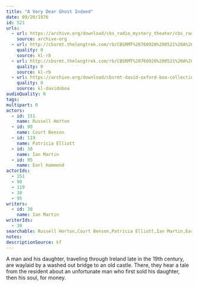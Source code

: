 ```yaml
---
title: "A Very Dear Ghost Indeed"
date: 09/20/1976
id: 521
urls: 
  - url: https://archive.org/download/cbs_radio_mystery_theater/cbs_radio_mystery_theater-0501-0550.zip/cbs_radio_mystery_theater-0501-0550%2Fcbsrmt_0521_a_very_dear_ghost_indeed.mp3
    source: archive-org
  - url: http://cbsrmt.thelongtrek.com/rb/CBSRMT%20760920%200521%20A%20Very%20Dear%20Ghost%20Indeed_wuwm%201st%2020%20secs%20missing.mp3
    quality: 0
    source: kl-rb
  - url: http://cbsrmt.thelongtrek.com/rb/CBSRMT%20760920%200521%20A%20Very%20Dear%20Ghost%20Indeed_wbbm_rb.mp3
    quality: 0
    source: kl-rb
  - url: https://archive.org/download/cbsrmt-david-oxford-boa-collection/CBSRMT-760920-0521-A-Very-Dear-Ghost-Indeed-(128-48)_WBBM-JE-{BoA}.mp3
    quality: 0
    source: kl-davidoboa
audioQuality: 0
tags: 
multipart: 0
actors:  
  - id: 151
    name: Russell Horton  
  - id: 90
    name: Court Benson  
  - id: 119
    name: Patricia Elliott  
  - id: 38
    name: Ian Martin  
  - id: 95
    name: Earl Hammond
actorIds:  
  - 151  
  - 90  
  - 119  
  - 38  
  - 95
writers:  
  - id: 38
    name: Ian Martin
writerIds:  
  - 38
searchable: Russell Horton,Court Benson,Patricia Elliott,Ian Martin,Earl Hammond Ian Martin
notes: 
descriptionSource: kf
---
```

A man and his daughter, traveling through Ireland late in the 19th century, are waylaid by a washed out bridge to an old castle. There, they hear a tale from the resident about an unfortunate man who first sold his daughter, then his soul, for money.